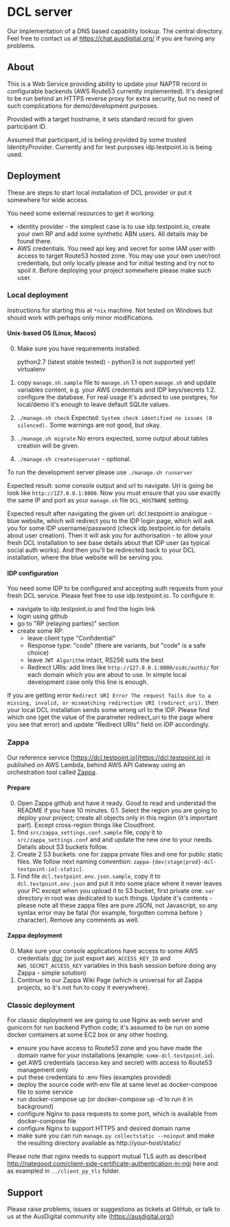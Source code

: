 # DCL server

Our implementation of a DNS based capability lookup. The central directory. Feel free to contact us at https://chat.ausdigital.org/ if you are having any problems.


## About

This is a Web Service providing ability to update your NAPTR record in configurable backends (AWS Route53 currently implemented). It's designed to be run behind an HTTPS reverse proxy for extra security, but no need of such complications for demo/development purposes.

Provided with a target hostname, it sets standard record for given participant ID.

Assumed that participant_id is beling provided by some trusted IdentityProvider. Currently and for test purposes idp.testpoint.io is being used.


## Deployment

These are steps to start local installation of DCL provider or put it somewhere for wide access.

You need some external resources to get it working:
* identity provider - the simplest case is to use idp.testpoint.io, create your own RP and add some synthetic ABN users. All details may be found there.
* AWS credentials. You need api key and secret for some IAM user with access to target Route53 hosted zone. You may use your own user/root credentials, but only locally please and for initial testing and try not to spoil it. Before deploying your project somewhere please make such user.


### Local deployment

Instructions for starting this at `*nix` machine. Not tested on Windows but should work with perhaps only minor modifications.


#### Unix-based OS (Linux, Macos)

0. Make sure you have requirements installed:

    python2.7 (latest stable tested) - python3 is not supported yet!
    virtualenv

1. copy `manage.sh.sample` file to `manage.sh`
    1.1 open `manage.sh` and update variables content, e.g. your AWS credentials and IDP keys/secrets
    1.2. configure the database. For real usage it's advised to use postgres, for local/demo it's enough to leave default SQLite values.

2. `./manage.sh check`
    Expected: `System check identified no issues (0 silenced).`
    Some warnings are not good, but okay.

3. `./manage.sh migrate`
   No errors expected, some output about tables creation will be given.

4. `./manage.sh createsuperuser` - optional.

To run the development server please use `./manage.sh runserver`

Expected result: some console output and url to navigate. Url is going be look like `http://127.0.0.1:8000`. Now you must ensure that you use exactly the same IP and port as your `manage.sh` file `DCL_HOSTNAME` setting.

Expected result after navigating the given url: dcl.testpoint.io analogue - blue website, which will redirect you to the IDP login page, which will ask you for some IDP username/password (check idp.testpoint.io for details about user creation). Then it will ask you for authorisation - to allow your fresh DCL installation to see base details about that IDP user (as typical social auth works). And then you'll be redirected back to your DCL installation, where the blue website will be serving you.


#### IDP configuration

You need some IDP to be configured and accepting auth requests from your fresh DCL service. Please feel free to use idp.testpoint.io. To configure it:

* navigate to idp.testpoint.io and find the login link
* login using github
* go to "RP (relaying parties)" section
* create some RP:
  * leave client type "Confidential"
  * Response type: "code" (there are variants, but "code" is a safe choice)
  * leave `JWT Algorithm` intact, RS256 suits the best
  * Redirect URIs: add lines like `http://127.0.0.1:8000/oidc/authz/` for each domain which you are about to use. In simple local development case only this line is enough.

If you are getting error `Redirect URI Error The request fails due to a missing, invalid, or mismatching redirection URI (redirect_uri).` then your local DCL installation sends some wrong url to the IDP. Please find which one (get the value of the parameter redirect_uri to the page where you see that error) and update "Redirect URIs" field on IDP accordingly.


### Zappa

Our reference service [https://dcl.testpoint.io](https://dcl.testpoint.io) is published on AWS Lambda, behind AWS API Gateway using an orchestration tool called [Zappa](https://github.com/Miserlou/Zappa).


#### Prepare

0. Open Zappa github and have it ready. Good to read and understad the README if you have 10 minutes.
0.1. Select the region you are going to deploy your project; create all objects only in this region (it's important part). Except cross-region things like Cloudfront.
1. find `src/zappa_settings.conf.sample` file, copy it to `src/zappa_settings.conf` and and update the new one to your needs. Details about S3 buckets follow.
2. Create 2 S3 buckets: one for zappa private files and one for public static files. We follow next naming convention: `zappa-{dev|stage|prod}-dcl-testpoint-io[-static]`.
3. Find file `dcl.testpoint.env.json.sample`, copy it to `dcl.testpoint.env.json` and put it into some place where it never leaves your PC except when you upload it to S3 bucket, first private one. `var` directory in root was dedicated to such things. Update it's contents - please note all these zappa files are pure JSON, not Javascript, so any syntax error may be fatal (for example, forgotten comma before `}` character). Remove any comments as well.


#### Zappa deployment

0. Make sure your console applications have access to some AWS credentials: [doc](http://docs.aws.amazon.com/cli/latest/userguide/cli-chap-getting-started.html#cli-quick-configuration) (or just export `AWS_ACCESS_KEY_ID` and `AWS_SECRET_ACCESS_KEY` variables in this bash session before doing any Zappa - simple solution)
1. Continue to our Zappa Wiki Page (which is universal for all Zappa projects, so it's not fun to copy it everywhere).


### Classic deployment

For classic deployment we are going to use Nginx as web server and gunicorn for run backend Python code; it's assumed to be run on some docker containers at some EC2 box or any other hosting.

* ensure you have access to Route53 zone and you have made the domain name for your installations (example: `some-dcl.testpoint.io`).
* get AWS credentials (access key and secret) with access to Route53 management only
* put these credentials to .env files (examples provided)
* deploy the source code with env file at same level as docker-compose file to some service
* run docker-compose up (or docker-compose up -d to run it in background)
* configure Nginx to pass requests to some port, which is available from docker-compose file
* configure Nginx to support HTTPS and desired domain name
* make sure you can run `manage.py collectstatic --noinput` and make the resulting directory available as http://your-host/static/

Please note that nginx needs to support mutual TLS auth as described http://nategood.com/client-side-certificate-authentication-in-ngi here and as exampled in `../client_py_tls` folder.

## Support

Please raise problems, issues or suggestions as tickets at GitHub, or talk to us at the AusDigital community site (https://ausdigital.org/)
